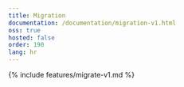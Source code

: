 ```yaml
---
title: Migration
documentation: /documentation/migration-v1.html
oss: true
hosted: false
order: 190
lang: hr
---
```


{% include features/migrate-v1.md %}
